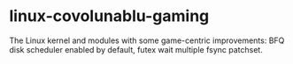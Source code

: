 # linux-covolunablu-gaming

The Linux kernel and modules with some game-centric improvements: BFQ disk scheduler enabled by default, futex wait multiple fsync patchset.
